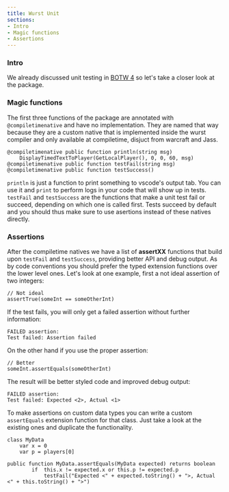 ```yaml
---
title: Wurst Unit
sections:
- Intro
- Magic functions
- Assertions
---
```


### Intro

We already discussed unit testing in [BOTW 4](https://wurstlang.org/blog/bestofthewurst4.html) so let's take a closer look at the package.

### Magic functions

The first three functions of the package are annotated with `@compiletimenative` and have no implementation.
They are named that way because they are a custom native that is implemented inside the wurst compiler and only available at compiletime, disjuct from warcraft and Jass.

```wurst
@compiletimenative public function println(string msg)
	DisplayTimedTextToPlayer(GetLocalPlayer(), 0, 0, 60, msg)
@compiletimenative public function testFail(string msg)
@compiletimenative public function testSuccess()
```

`println` is just a function to print something to vscode's output tab.
You can use it and `print` to perform logs in your code that will show up in tests.
`testFail` and `testSuccess` are the functions that make a unit test fail or succeed, depending on which one is called first.
Tests succeed by default and you should thus make sure to use asertions instead of these natives directly.

### Assertions

After the compiletime natives we have a list of __assertXX__ functions that build upon `testFail` and `testSuccess`, providing better API and debug output.
As by code conventions you should prefer the typed extension functions over the lower level ones.
Let's look at one example, first a not ideal assertion of two integers:

```wurst
// Not ideal
assertTrue(someInt == someOtherInt)
```

If the test fails, you will only get a failed assertion without further information:

```
FAILED assertion:
Test failed: Assertion failed
```

On the other hand if you use the proper assertion:

```wurst
// Better
someInt.assertEquals(someOtherInt)
```

The result will be better styled code and improved debug output:

```
FAILED assertion:
Test failed: Expected <2>, Actual <1>
```

To make assertions on custom data types you can write a custom `assertEquals` extension function for that class.
Just take a look at the existing ones and duplicate the functionality.

```wurst
class MyData
	var x = 0
	var p = players[0]

public function MyData.assertEquals(MyData expected) returns boolean
		if  this.x != expected.x or this.p != expected.p
			testFail("Expected <" + expected.toString() + ">, Actual <" + this.toString() + ">")
```

